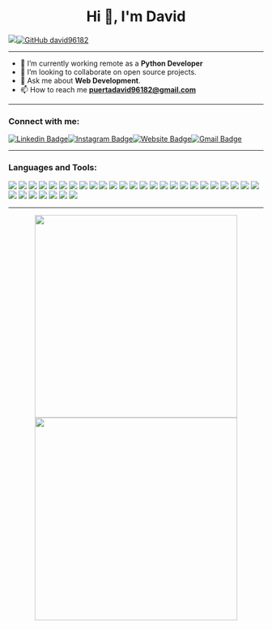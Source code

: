 <h1 align="center">Hi 👋, I'm David</h1>

<img src="http://views.whatilearened.today/views/github/david96182/views.svg"/>[![GitHub david96182](https://img.shields.io/github/followers/david96182?label=follow&style=social)](https://github.com/david96182)

---

- 🌱 I’m currently working remote as a **Python Developer**
- 👯 I’m looking to collaborate on open source projects.
- 💬 Ask me about **Web Development**.
- 📫 How to reach me **puertadavid96182@gmail.com**

---

<h3 align="left">Connect with me:</h3>

[![Linkedin Badge](https://img.shields.io/badge/-DavidPuerta-blue?style=flat-square&logo=Linkedin&logoColor=white&link=https://www.linkedin.com/in/david-puerta-martín-9b89b920b/)](https://www.linkedin.com/in/david-puerta-martín-9b89b920b/)[![Instagram Badge](https://img.shields.io/badge/-davidpuertamartin-e4405f?style=flat-square&logo=Instagram&logoColor=white&link=https://www.instagram.com/davidpuertamartin/)](https://www.instagram.com/davidpuertamartin/)[![Website Badge](https://img.shields.io/badge/-portfolio-e34f26?style=flat-square&logo=HTML5&logoColor=white&link=https://david96182.github.io/)](https://david96182.github.io/)[![Gmail Badge](https://img.shields.io/badge/-puertadavid96182@gmail.com-d14836?style=flat-square&logo=Gmail&logoColor=white&link=mailto:puertadavid96182@gmail.com)](mailto:puertadavid96182@gmail.com)

---

<h3 align="left">Languages and Tools:</h3>

<p>
    <img src="https://img.shields.io/badge/-Visual%20Studio%20Code-23A9F2?style=flat-square&logo=Visual%20Studio%20Code&logoColor=white"/>
    <img src="https://img.shields.io/badge/-Github-181717?style=flat-square&logo=GitHub&logoColor=white"/>
    <img src="https://img.shields.io/badge/-Git-F44D27?style=flat-square&logo=Git&logoColor=white"/>
    <img src="https://img.shields.io/badge/-NPM-CB3837?style=flat-square&logo=NPM&logoColor=white"/>
    <img src="https://img.shields.io/badge/-Python-C5A600?style=flat-square&logo=Python&logoColor=white"/>
    <img src="https://img.shields.io/badge/-MySQL-F29111?style=flat-square&logo=MySQL&logoColor=white"/>
    <img src="https://img.shields.io/badge/-Postgresql-5849BE?style=flat-square&logo=Postgresql&logoColor=blue"/>
    <img src="https://img.shields.io/badge/-Vue.js-42B883?style=flat-square&logo=Vue.js&logoColor=white"/>
    <img src="https://img.shields.io/badge/-HTML5-E34F26?style=flat-square&logo=HTML5&logoColor=white"/>
    <img src="https://img.shields.io/badge/-CSS3-1572B6?style=flat-square&logo=CSS3&logoColor=white"/>
    <img src="https://img.shields.io/badge/-Linux-A80030?style=flat-square&logo=Linux&logoColor=white"/>
    <img src="https://img.shields.io/badge/-Archlinux-000000?style=flat-square&logo=Archlinux&logoColor=white"/>
    <img src="https://img.shields.io/badge/-Bash-000000?style=flat-square&logo=Gnubash&logoColor=white"/>
    <img src="https://img.shields.io/badge/-Javascript-F29111?style=flat-square&logo=Javascript&logoColor=white"/>
	<img src="https://img.shields.io/badge/-Docker-23A9F2?style=flat-square&logo=Docker&logoColor=white"/>
    <img src="https://img.shields.io/badge/-Java-E34F26?style=flat-square&logo=Java&logoColor=white"/>
    <img src="https://img.shields.io/badge/-MongoDB-42B883?style=flat-square&logo=MongoDB&logoColor=white"/>
    <img src="https://img.shields.io/badge/-Postman-F29111?style=flat-square&logo=Postman&logoColor=white"/>
    <img src="https://img.shields.io/badge/-NodeJS-42B883?style=flat-square&logo=NodeJS&logoColor=white"/>
    <img src="https://img.shields.io/badge/-Selenium-66CC66?style=flat-square&logo=Selenium&logoColor=white"/>
    <img src="https://img.shields.io/badge/-Ansible-000000?style=flat-square&logo=Ansible&logoColor=white"/>
    <img src="https://img.shields.io/badge/-Nginx-0D9579?style=flat-square&logo=Nginx&logoColor=white"/>
    <img src="https://img.shields.io/badge/-Django-053B30?style=flat-square&logo=Django&logoColor=white"/>
    <img src="https://img.shields.io/badge/-Flask-000000?style=flat-square&logo=Flask&logoColor=white"/>
    <img src="https://img.shields.io/badge/-uWSGI-000000?style=flat-square&logo=uWSGI&logoColor=white"/>
    <img src="https://img.shields.io/badge/-Redis-990000?style=flat-square&logo=Redis&logoColor=white"/>
    <img src="https://img.shields.io/badge/-Ansible-000000?style=flat-square&logo=Ansible&logoColor=white"/>
    <img src="https://img.shields.io/badge/-Jenkins-990000?style=flat-square&logo=Jenkins&logoColor=white"/>
    <img src="https://img.shields.io/badge/-UML-BDA558?style=flat-square&logo=UML&logoColor=white"/>
    <img src="https://img.shields.io/badge/-Pycharm-0D9579?style=flat-square&logo=Pycharm&logoColor=white"/>
    <img src="https://img.shields.io/badge/-Bootstrap-470E62?style=flat-square&logo=Bootstrap&logoColor=white"/>
    <img src="https://img.shields.io/badge/-Wireshark-87CEEB?style=flat-square&logo=Wireshark&logoColor=white"/>
</p>

---

<p align = "center">
  <img src = "https://github-readme-stats.vercel.app/api?username=david96182&show_icons=true&theme=bear" width = 400>
  <img src = "https://github-readme-streak-stats.herokuapp.com?user=david96182&theme=dark&hide_border=true" width = 400>
</p>
